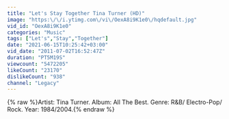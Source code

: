 ```yaml
---
title: "Let's Stay Together Tina Turner (HD)"
image: "https:\/\/i.ytimg.com\/vi\/OexA8i9K1e0\/hqdefault.jpg"
vid_id: "OexA8i9K1e0"
categories: "Music"
tags: ["Let's","Stay","Together"]
date: "2021-06-15T10:25:42+03:00"
vid_date: "2011-07-02T16:52:47Z"
duration: "PT5M19S"
viewcount: "5472205"
likeCount: "23170"
dislikeCount: "938"
channel: "Legacy"
---
```

{% raw %}Artist: Tina Turner. Album: All The Best. Genre: R&amp;B/ Electro-Pop/ Rock. Year: 1984/2004.{% endraw %}
